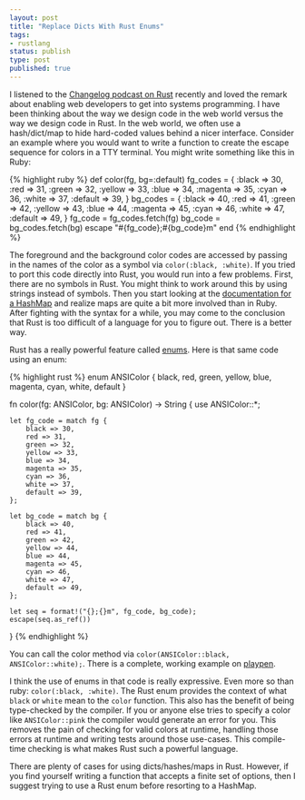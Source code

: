 ```yaml
---
layout: post
title: "Replace Dicts With Rust Enums"
tags:
- rustlang
status: publish
type: post
published: true
---
```


I listened to the [Changelog podcast on Rust](https://thechangelog.com/151/) recently and loved the remark about enabling web developers to get into systems programming. I have been thinking about the way we design code in the web world versus the way we design code in Rust. In the web world, we often use a hash/dict/map to hide hard-coded values behind a nicer interface. Consider an example where you would want to write a function to create the escape sequence for colors in a TTY terminal. You might write something like this in Ruby:

{% highlight ruby %}
def color(fg, bg=:default)
    fg_codes = {
      :black => 30,
      :red => 31,
      :green => 32,
      :yellow => 33,
      :blue => 34,
      :magenta => 35,
      :cyan => 36,
      :white => 37,
      :default => 39,
    }
    bg_codes = {
      :black => 40,
      :red => 41,
      :green => 42,
      :yellow => 43,
      :blue => 44,
      :magenta => 45,
      :cyan => 46,
      :white => 47,
      :default => 49,
    }
    fg_code = fg_codes.fetch(fg)
    bg_code = bg_codes.fetch(bg)
    escape "#{fg_code};#{bg_code}m"
  end
{% endhighlight %}

The foreground and the background color codes are accessed by passing in the names of the color as a symbol via `color(:black, :white)`. If you tried to port this code directly into Rust, you would run into a few problems. First, there are no symbols in Rust. You might think to work around this by using strings instead of symbols. Then you start looking at the [documentation for a HashMap](http://doc.rust-lang.org/std/collections/struct.HashMap.html) and realize maps are quite a bit more involved than in Ruby. After fighting with the syntax for a while, you may come to the conclusion that Rust is too difficult of a language for you to figure out. There is a better way.

Rust has a really powerful feature called [enums](http://doc.rust-lang.org/book/compound-data-types.html#enums). Here is that same code using an enum:

{% highlight rust %}
enum ANSIColor {
    black,
    red,
    green,
    yellow,
    blue,
    magenta,
    cyan,
    white,
    default
}

fn color(fg: ANSIColor, bg: ANSIColor) -> String {
    use ANSIColor::*;

    let fg_code = match fg {
        black => 30,
        red => 31,
        green => 32,
        yellow => 33,
        blue => 34,
        magenta => 35,
        cyan => 36,
        white => 37,
        default => 39,
    };

    let bg_code = match bg {
        black => 40,
        red => 41,
        green => 42,
        yellow => 44,
        blue => 44,
        magenta => 45,
        cyan => 46,
        white => 47,
        default => 49,
    };

    let seq = format!("{};{}m", fg_code, bg_code);
    escape(seq.as_ref())
}
{% endhighlight %}

You can call the color method via `color(ANSIColor::black, ANSIColor::white);`. There is a complete, working example on [playpen](http://is.gd/OIRlyR).

I think the use of enums in that code is really expressive. Even more so than ruby: `color(:black, :white)`. The Rust enum provides the context of what `black` or `white` mean to the `color` function.  This also has the benefit of being type-checked by the compiler. If you or anyone else tries to specify a color like `ANSIColor::pink` the compiler would generate an error for you. This removes the pain of checking for valid colors at runtime, handling those errors at runtime and writing tests around those use-cases. This compile-time checking is what makes Rust such a powerful language.

There are plenty of cases for using dicts/hashes/maps in Rust. However, if you find yourself writing a function that accepts a finite set of options, then I suggest trying to use a Rust enum before resorting to a HashMap.
